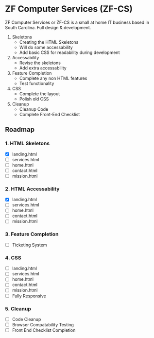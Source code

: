 # ZF Computer Services (ZF-CS)
 ZF Computer Services or ZF-CS is a small at home IT business based in South Carolina. 
 Full design & development.

 1. Skeletons
    * Creating the HTML Skeletons
    * Will do some accessability
    * Add basic CSS for readability during development
 1. Accessability
    * Revise the skeletons
    * Add extra accessability
 1. Feature Completion
    * Complete any non HTML features
    * Test functionality
 1. CSS
    * Complete the layout
    * Polish old CSS
 1. Cleanup
    * Cleanup Code
    * Complete Front-End Checklist 

## Roadmap
### 1. HTML Skeletons
* [X] landing.html 
* [ ] services.html 
* [ ] home.html 
* [ ] contact.html 
* [ ] mission.html 

### 2. HTML Accessability 
* [X] landing.html 
* [ ] services.html 
* [ ] home.html 
* [ ] contact.html 
* [ ] mission.html 

### 3. Feature Completion
* [ ] Ticketing System

### 4. CSS
* [ ] landing.html 
* [ ] services.html 
* [ ] home.html 
* [ ] contact.html 
* [ ] mission.html 
* [ ] Fully Responsive

### 5. Cleanup
* [ ] Code Cleanup
* [ ] Browser Compatability Testing
* [ ] Front End Checklist Completion